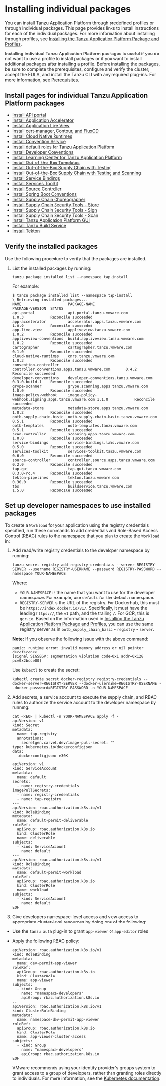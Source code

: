 # Installing individual packages

You can install Tanzu Application Platform through predefined profiles or through individual packages. This page provides links to install instructions for each of the individual packages. For more information about installing through profiles, see [Installing the Tanzu Application Platform Package and Profiles](install.md#about-package-profiles).

Installing individual Tanzu Application Platform packages
is useful if you do not want to use a profile to install packages
or if you want to install additional packages after installing a profile.
Before installing the packages, be sure to complete the prerequisites, configure
and verify the cluster, accept the EULA, and install the Tanzu CLI with any required plug-ins.
For more information, see [Prerequisites](prerequisites.md).

## <a id='individual-package-toc'></a> Install pages for individual Tanzu Application Platform packages

- [Install API portal](api-portal/install-api-portal.md)
- [Install Application Accelerator](application-accelerator/install-app-acc.md)
- [Install Application Live View](tap-gui/plugins/install-application-live-view.md)
- [Install cert-manager, Contour, and FluxCD](cert-mgr-contour-fcd/install-cert-mgr.md)
- [Install Cloud Native Runtimes](cloud-native-runtimes/install-cnrt.md)
- [Install Convention Service](convention-service/install-conv-service.md)
- [Install default roles for Tanzu Application Platform](authn-authz/install.md)  
- [Install Developer Conventions](developer-conventions/install-dev-conventions.md)
- [Install Learning Center for Tanzu Application Platform](learning-center/install-learning-center.md)
- [Install Out-of-the-Box Templates](scc/install-ootb-templates.md)
- [Install Out-of-the-Box Supply Chain with Testing](scc/install-ootb-sc-wtest.md)
- [Install Out-of-the-Box Supply Chain with Testing and Scanning](scc/install-ootb-sc-wtest-scan.md)
- [Install Service Bindings](service-bindings/install-service-bindings.md)
- [Install Services Toolkit](services-toolkit/install-services-toolkit.md)
- [Install Source Controller](source-controller/install-source-controller.md)
- [Install Spring Boot Conventions](spring-boot-conventions/install-spring-boot-conventions.md)
- [Install Supply Chain Choreographer](scc/install-scc.md)
- [Install Supply Chain Security Tools - Store](scst-store/install-scst-store.md)
- [Install Supply Chain Security Tools - Sign](scst-sign/install-scst-sign.md)
- [Install Supply Chain Security Tools - Scan](scst-scan/install-scst-scan.md)
- [Install Tanzu Application Platform GUI](tap-gui/install-tap-gui.md)
- [Install Tanzu Build Service](tanzu-build-service/install-tbs.md)
- [Install Tekton](tekton/install-tekton.md)

## <a id='verify'></a> Verify the installed packages

Use the following procedure to verify that the packages are installed.

1. List the installed packages by running:

    ```
    tanzu package installed list --namespace tap-install
    ```

    For example:

    ```
    $ tanzu package installed list --namespace tap-install
    \ Retrieving installed packages...
    NAME                     PACKAGE-NAME                                       PACKAGE-VERSION  STATUS
    api-portal               api-portal.tanzu.vmware.com                        1.0.3            Reconcile succeeded
    app-accelerator          accelerator.apps.tanzu.vmware.com                  1.0.0            Reconcile succeeded
    app-live-view            appliveview.tanzu.vmware.com                       1.0.2            Reconcile succeeded
    appliveview-conventions  build.appliveview.tanzu.vmware.com                 1.0.2            Reconcile succeeded
    cartographer             cartographer.tanzu.vmware.com                      0.1.0            Reconcile succeeded
    cloud-native-runtimes    cnrs.tanzu.vmware.com                              1.0.3            Reconcile succeeded
    convention-controller    controller.conventions.apps.tanzu.vmware.com       0.4.2            Reconcile succeeded
    developer-conventions    developer-conventions.tanzu.vmware.com             0.3.0-build.1    Reconcile succeeded
    grype-scanner            grype.scanning.apps.tanzu.vmware.com               1.0.0            Reconcile succeeded
    image-policy-webhook     image-policy-webhook.signing.apps.tanzu.vmware.com 1.1.0            Reconcile succeeded
    metadata-store           metadata-store.apps.tanzu.vmware.com               1.0.2            Reconcile succeeded
    ootb-supply-chain-basic  ootb-supply-chain-basic.tanzu.vmware.com           0.5.1            Reconcile succeeded
    ootb-templates           ootb-templates.tanzu.vmware.com                    0.5.1            Reconcile succeeded
    scan-controller          scanning.apps.tanzu.vmware.com                     1.0.0            Reconcile succeeded
    service-bindings         service-bindings.labs.vmware.com                   0.5.0            Reconcile succeeded
    services-toolkit         services-toolkit.tanzu.vmware.com                  0.6.0            Reconcile succeeded
    source-controller        controller.source.apps.tanzu.vmware.com            0.2.0            Reconcile succeeded
    tap-gui                  tap-gui.tanzu.vmware.com                           0.3.0-rc.4       Reconcile succeeded
    tekton-pipelines         tekton.tanzu.vmware.com                            0.30.0           Reconcile succeeded
    tbs                      buildservice.tanzu.vmware.com                      1.5.0            Reconcile succeeded
    ```

## <a id='setup'></a> Set up developer namespaces to use installed packages

To create a `Workload` for your application using the registry credentials specified,
run these commands to add credentials and Role-Based Access Control (RBAC) rules to the namespace
that you plan to create the `Workload` in:

1. Add read/write registry credentials to the developer namespace by running:

    ```
    tanzu secret registry add registry-credentials --server REGISTRY-SERVER --username REGISTRY-USERNAME --password REGISTRY-PASSWORD --namespace YOUR-NAMESPACE
    ```

    Where:

    - `YOUR-NAMESPACE` is the name that you want to use for the developer namespace.
    For example, use `default` for the default namespace.
    - `REGISTRY-SERVER` is the URL of the registry. For Dockerhub, this must be
    `https://index.docker.io/v1/`. Specifically, it must have the leading `https://`, the `v1` path,
    and the trailing `/`. For GCR, this is `gcr.io`.
    Based on the information used in [Installing the Tanzu Application Platform Package and Profiles](install.md), you can use the
    same registry server as in `ootb_supply_chain_basic` - `registry` - `server`.

    **Note:** If you observe the following issue with the above command:

    ```
    panic: runtime error: invalid memory address or nil pointer dereference
    [signal SIGSEGV: segmentation violation code=0x1 addr=0x128 pc=0x2bcce00]
    ```

    Use `kubectl` to create the secret:

    ```
    kubectl create secret docker-registry registry-credentials --docker-server=REGISTRY-SERVER --docker-username=REGISTRY-USERNAME --docker-password=REGISTRY-PASSWORD -n YOUR-NAMESPACE
    ```

2. Add secrets, a service account to execute the supply chain, and RBAC rules to authorize the service account to the developer namespace by running:

    ```
    cat <<EOF | kubectl -n YOUR-NAMESPACE apply -f -
    apiVersion: v1
    kind: Secret
    metadata:
      name: tap-registry
      annotations:
        secretgen.carvel.dev/image-pull-secret: ""
    type: kubernetes.io/dockerconfigjson
    data:
      .dockerconfigjson: e30K
    ---
    apiVersion: v1
    kind: ServiceAccount
    metadata:
      name: default
    secrets:
      - name: registry-credentials
    imagePullSecrets:
      - name: registry-credentials
      - name: tap-registry
    ---
    apiVersion: rbac.authorization.k8s.io/v1
    kind: RoleBinding
    metadata:
      name: default-permit-deliverable
    roleRef:
      apiGroup: rbac.authorization.k8s.io
      kind: ClusterRole
      name: deliverable
    subjects:
      - kind: ServiceAccount
        name: default
    ---
    apiVersion: rbac.authorization.k8s.io/v1
    kind: RoleBinding
    metadata:
      name: default-permit-workload
    roleRef:
      apiGroup: rbac.authorization.k8s.io
      kind: ClusterRole
      name: workload
    subjects:
      - kind: ServiceAccount
        name: default
    EOF
    ```

3. Give developers namespace-level access and view access to appropriate cluster-level resources by doing one of the following:
  * Use the `tanzu auth` plug-in to grant `app-viewer` or `app-editor` roles
  * Apply the following RBAC policy:

      ```
      apiVersion: rbac.authorization.k8s.io/v1
      kind: RoleBinding
      metadata:
        name: dev-permit-app-viewer
      roleRef:
        apiGroup: rbac.authorization.k8s.io
        kind: ClusterRole
        name: app-viewer
      subjects:
        - kind: Group
          name: "namespace-developers"
          apiGroup: rbac.authorization.k8s.io
      --
      apiVersion: rbac.authorization.k8s.io/v1
      kind: ClusterRoleBinding
      metadata:
        name: namespace-dev-permit-app-viewer
      roleRef:
        apiGroup: rbac.authorization.k8s.io
        kind: ClusterRole
        name: app-viewer-cluster-access
      subjects:
        - kind: Group
          name: "namespace-developers"
          apiGroup: rbac.authorization.k8s.io
      EOF
      ```

      VMware recommends using your identity provider's groups system to grant access to a group of
      developers, rather than granting roles directly to individuals.
      For more information, see the
      [Kubernetes documentation](https://kubernetes.io/docs/reference/access-authn-authz/rbac/#referring-to-subjects).
